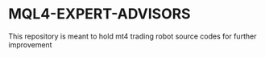 # MQL4-EXPERT-ADVISORS
This repository is meant to hold mt4 trading robot source codes for further improvement

